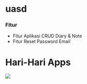 # uasd
### Fitur

- Fitur Aplikasi CRUD Diary & Note
- Fitur Reset Password Email

# Hari-Hari Apps

![](https://ibb.co/C536WKg)
